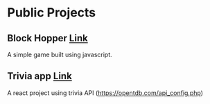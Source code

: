 # Public Projects

## Block Hopper [Link](https://georgezeng0.github.io/projects/block_hopper/)

A simple game built using javascript.


## Trivia app [Link](https://georgezeng0.github.io/projects/trivia_app_react/build/)

A react project using trivia API (https://opentdb.com/api_config.php)



